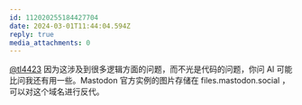 ```yaml
---
id: 112020255184427704
date: 2024-03-01T11:44:04.594Z
reply: true
media_attachments: 0
---
```


[@tl4423](https://mastodon.social/@tl4423) 因为这涉及到很多逻辑方面的问题，而不光是代码的问题，你问 AI 可能比问我还有用一些。Mastodon 官方实例的图片存储在 files.mastodon.social ，可以对这个域名进行反代。

